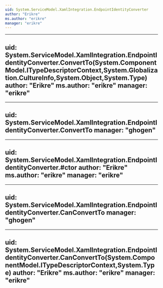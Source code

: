 ```yaml
---
uid: System.ServiceModel.XamlIntegration.EndpointIdentityConverter
author: "Erikre"
ms.author: "erikre"
manager: "erikre"
---
```


---
uid: System.ServiceModel.XamlIntegration.EndpointIdentityConverter.ConvertTo(System.ComponentModel.ITypeDescriptorContext,System.Globalization.CultureInfo,System.Object,System.Type)
author: "Erikre"
ms.author: "erikre"
manager: "erikre"
---

---
uid: System.ServiceModel.XamlIntegration.EndpointIdentityConverter.ConvertTo
manager: "ghogen"
---

---
uid: System.ServiceModel.XamlIntegration.EndpointIdentityConverter.#ctor
author: "Erikre"
ms.author: "erikre"
manager: "erikre"
---

---
uid: System.ServiceModel.XamlIntegration.EndpointIdentityConverter.CanConvertTo
manager: "ghogen"
---

---
uid: System.ServiceModel.XamlIntegration.EndpointIdentityConverter.CanConvertTo(System.ComponentModel.ITypeDescriptorContext,System.Type)
author: "Erikre"
ms.author: "erikre"
manager: "erikre"
---
